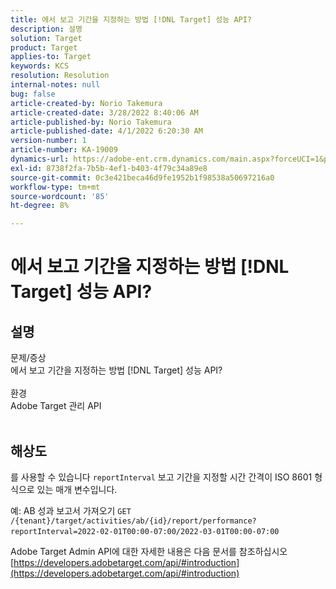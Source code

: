 ```yaml
---
title: 에서 보고 기간을 지정하는 방법 [!DNL Target] 성능 API?
description: 설명
solution: Target
product: Target
applies-to: Target
keywords: KCS
resolution: Resolution
internal-notes: null
bug: false
article-created-by: Norio Takemura
article-created-date: 3/28/2022 8:40:06 AM
article-published-by: Norio Takemura
article-published-date: 4/1/2022 6:20:30 AM
version-number: 1
article-number: KA-19009
dynamics-url: https://adobe-ent.crm.dynamics.com/main.aspx?forceUCI=1&pagetype=entityrecord&etn=knowledgearticle&id=b0368ea3-72ae-ec11-9840-0022480bdaa1
exl-id: 8738f2fa-7b5b-4ef1-b403-4f79c34a89e8
source-git-commit: 0c3e421beca46d9fe1952b1f98538a50697216a0
workflow-type: tm+mt
source-wordcount: '85'
ht-degree: 8%

---
```


# 에서 보고 기간을 지정하는 방법 [!DNL Target] 성능 API?

## 설명

문제/증상
<br>에서 보고 기간을 지정하는 방법 [!DNL Target] 성능 API?
<br> 
<br>환경
<br>Adobe Target 관리 API
<br> 

## 해상도


를 사용할 수 있습니다 `reportInterval` 보고 기간을 지정할 시간 간격이 ISO 8601 형식으로 있는 매개 변수입니다.
 

예: AB 성과 보고서 가져오기
`GET /{tenant}/target/activities/ab/{id}/report/performance?reportInterval=2022-02-01T00:00-07:00/2022-03-01T00:00-07:00`
 

Adobe Target Admin API에 대한 자세한 내용은 다음 문서를 참조하십시오
[https://developers.adobetarget.com/api/#introduction](https://developers.adobetarget.com/api/#introduction)
